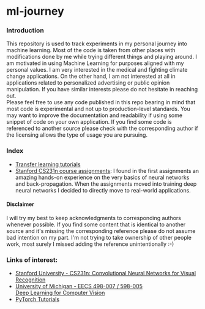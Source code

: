 # ml-journey

### Introduction
This repository is used to track experiments in my personal journey into machine learning. Most of the code is taken from other places with modifications done by me while trying different things and playing around. I am motivated in using Machine Learning for purposes aligned with my personal values. I am very interested in the medical and fighting climate change applications. On the other hand, I am not interested at all in applications related to personalized advertising or public opinion manipulation. If you have similar interests please do not hesitate in reaching out.  
Please feel free to use any code published in this repo bearing in mind that most code is experimental and not up to production-level standards. You may want to improve the documentation and readability if using some snippet of code on your own application. If you find some code is referenced to another source please check with the corresponding author if the licensing allows the type of usage you are pursuing.

### Index
* [Transfer learning tutorials](https://github.com/lddm/ml-journey/tree/main/transfer_learning)
* [Stanford CS231n course assignments](https://github.com/lddm/ml-journey/tree/main/cs231n): I found in the first assignments an amazing hands-on experience on the very basics of neural networks and back-propagation. When the assignments moved into training deep neural networks I decided to directly move to real-world applications.


#### Disclaimer
I will try my best to keep acknowledgments to corresponding authors whenever possible. If you find some content that is identical to another source and it's missing the corresponding reference please do not assume bad intention on my part. I'm not trying to take ownership of other people work, most surely I missed adding the reference unintentionally :-)

### Links of interest:
* [Stanford University - CS231n: Convolutional Neural Networks for Visual Recognition](http://cs231n.stanford.edu/)
* [University of Michigan - EECS 498-007 / 598-005  
Deep Learning for Computer Vision](https://web.eecs.umich.edu/~justincj/teaching/eecs498/FA2020/)
* [PyTorch Tutorials](https://pytorch.org/tutorials/)
